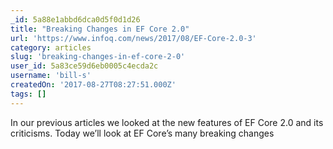 ```yaml
---
_id: 5a88e1abbd6dca0d5f0d1d26
title: "Breaking Changes in EF Core 2.0"
url: 'https://www.infoq.com/news/2017/08/EF-Core-2.0-3'
category: articles
slug: 'breaking-changes-in-ef-core-2-0'
user_id: 5a83ce59d6eb0005c4ecda2c
username: 'bill-s'
createdOn: '2017-08-27T08:27:51.000Z'
tags: []
---
```


In our previous articles we looked at the new features of EF Core 2.0 and its criticisms. Today we’ll look at EF Core’s many breaking changes
